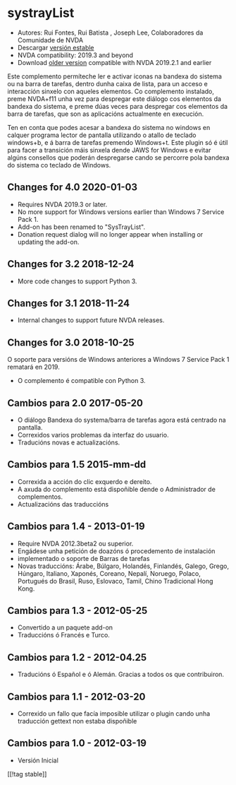 # systrayList #

* Autores: Rui Fontes, Rui Batista , Joseph Lee, Colaboradores da Comunidade
  de NVDA
* Descargar [versión estable][1]
* NVDA compatibility: 2019.3 and beyond
* Download [older version][2] compatible with NVDA 2019.2.1 and earlier

Este complemento permíteche ler e activar iconas na bandexa do sistema ou na
barra de tarefas, dentro dunha caixa de lista, para un acceso e interacción
sinxelo con aqueles elementos. Co complemento instalado, preme NVDA+f11 unha
vez para despregar este diálogo cos elementos da bandexa do sistema, e preme
dúas veces para despregar cos elementos da barra de tarefas, que son as
aplicacións actualmente en execución.

Ten en conta que podes acesar a bandexa do sistema no windows en calquer
programa lector de pantalla utilizando o atallo de teclado windows+b, e á
barra de tarefas premendo Windows+t. Este plugin só é útil para facer a
transición máis sinxela dende JAWS for Windows e evitar algúns consellos que
poderán despregarse cando se percorre pola bandexa do sistema co teclado de
Windows.

## Changes for 4.0 2020-01-03 ##

* Requires NVDA 2019.3 or later.
* No more support for Windows versions earlier than Windows 7 Service Pack
  1.
* Add-on has been renamed to "SysTrayList".
* Donation request dialog will no longer appear when installing or updating
  the add-on.

## Changes for 3.2 2018-12-24 ##

* More code changes to support Python 3.

## Changes for 3.1 2018-11-24 ##

* Internal changes to support future NVDA releases.

## Changes for 3.0 2018-10-25 ##

O soporte para versións de Windows anteriores a Windows 7 Service Pack 1
rematará en 2019.

* O complemento é compatible con Python 3.

## Cambios para 2.0 2017-05-20 ##

* O diálogo Bandexa do systema/barra de tarefas agora está centrado na
  pantalla.
* Correxidos varios problemas da interfaz do usuario.
* Traducións novas e actualizacións.

## Cambios para 1.5 2015-mm-dd ##

* Correxida a acción do clic exquerdo e dereito.
* A axuda do complemento está dispoñible dende o Administrador de
  complementos.
* Actualizacións das traduccións

## Cambios para 1.4 - 2013-01-19 ##

* Require NVDA 2012.3beta2 ou superior.
* Engádese unha petición de doazóns ó procedemento de instalación
* implementado o soporte de Barras de tarefas
* Novas traduccións: Árabe, Búlgaro, Holandés, Finlandés, Galego, Grego,
  Húngaro, Italiano, Xaponés, Coreano, Nepalí, Noruego, Polaco, Portugués do
  Brasil, Ruso, Eslovaco, Tamil, Chino Tradicional Hong Kong.

## Cambios para 1.3 - 2012-05-25 ##

* Convertido a un paquete add-on
* Traduccións ó Francés e Turco.

## Cambios para  1.2 - 2012-04.25 ##

* Traducións ó Español e ó Alemán. Gracias a todos os que contribuiron.

## Cambios para 1.1 - 2012-03-20 ##

* Correxido un fallo que facía imposible utilizar o plugin cando unha
  traducción gettext non estaba dispoñible

## Cambios para 1.0 - 2012-03-19 ##

* Versión Inicial

[[!tag stable]]

[1]: https://addons.nvda-project.org/files/get.php?file=st

[2]: https://addons.nvda-project.org/files/get.php?file=st-2019
